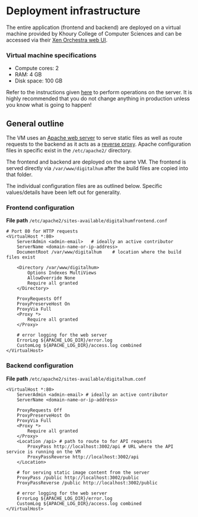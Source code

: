 # Deployment infrastructure

The entire application (frontend and backend) are deployed on a virtual machine provided by Khoury College of Computer Sciences and can be accessed via their [Xen Orchestra web UI](https://xen-orchestra.khoury.northeastern.edu).

### Virtual machine specifications
- Compute cores: 2
- RAM: 4 GB
- Disk space: 100 GB

Refer to the instructions given [here](https://github.com/Digital-Postcards/empire-history-cards/tree/main/scripts/deploy#connecting-to-the-server) to perform operations on the server. It is highly recommended that you do not change anything in production unless you know what is going to happen!

## General outline

The VM uses an [Apache web server](https://www.geeksforgeeks.org/how-to-use-apache-webserver-to-host-a-website/) to serve static files as well as route requests to the backend as it acts as a [reverse proxy](https://www.cloudflare.com/learning/cdn/glossary/reverse-proxy/). Apache configuration files in specific exist in the `/etc/apache2/` directory.

The frontend and backend are deployed on the same VM. The frontend is served directly via `/var/www/digitalhum` after the build files are copied into that folder.

The individual configuration files are as outlined below. Specific values/details have been left out for generality.

### Frontend configuration
**File path** `/etc/apache2/sites-available/digitalhumfrontend.conf`
```
# Port 80 for HTTP requests
<VirtualHost *:80>
    ServerAdmin <admin-email>   # ideally an active contributor
    ServerName <domain-name-or-ip-address>
    DocumentRoot /var/www/digitalhum    # location where the build files exist

    <Directory /var/www/digitalhum>
        Options Indexes MultiViews
        AllowOverride None
        Require all granted
    </Directory>

    ProxyRequests Off
    ProxyPreserveHost On
    ProxyVia Full
    <Proxy *>
        Require all granted
    </Proxy>

    # error logging for the web server
    ErrorLog ${APACHE_LOG_DIR}/error.log
    CustomLog ${APACHE_LOG_DIR}/access.log combined
</VirtualHost>
```

### Backend configuration
**File path** `/etc/apache2/sites-available/digitalhum.conf`
```
<VirtualHost *:80>
    ServerAdmin <admin-email> # ideally an active contributor
    ServerName <domain-name-or-ip-address>
    
    ProxyRequests Off
    ProxyPreserveHost On
    ProxyVia Full
    <Proxy *>
        Require all granted
    </Proxy>
    <Location /api> # path to route to for API requests
        ProxyPass http://localhost:3002/api # URL where the API service is running on the VM
        ProxyPassReverse http://localhost:3002/api
    </Location>

    # for serving static image content from the server
    ProxyPass /public http://localhost:3002/public
    ProxyPassReverse /public http://localhost:3002/public

    # error logging for the web server
    ErrorLog ${APACHE_LOG_DIR}/error.log
    CustomLog ${APACHE_LOG_DIR}/access.log combined
</VirtualHost>
```